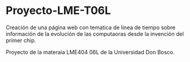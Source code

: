 # Proyecto-LME-T06L
<p>Creación de una página web con tematica de línea de tiempo sobre información de la evolución de las computaoras desde la invención del primer chip.<p/>
<p>Proyecto de la materaia LME404 06L de la Universidad Don Bosco.<p/>
<br>
